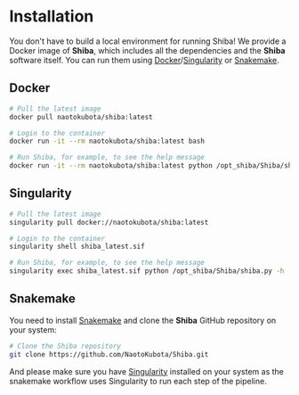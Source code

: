 # Installation

You don't have to build a local environment for running Shiba! We provide a Docker image of **Shiba**, which includes all the dependencies and the **Shiba** software itself. You can run them using [Docker](https://docs.docker.com/get-docker/)/[Singularity](https://sylabs.io/guides/3.7/user-guide/quick_start.html) or [Snakemake](https://snakemake.readthedocs.io/en/stable/).

## Docker

``` bash
# Pull the latest image
docker pull naotokubota/shiba:latest

# Login to the container
docker run -it --rm naotokubota/shiba:latest bash

# Run Shiba, for example, to see the help message
docker run -it --rm naotokubota/shiba:latest python /opt_shiba/Shiba/shiba.py -h
```

## Singularity

``` bash
# Pull the latest image
singularity pull docker://naotokubota/shiba:latest

# Login to the container
singularity shell shiba_latest.sif

# Run Shiba, for example, to see the help message
singularity exec shiba_latest.sif python /opt_shiba/Shiba/shiba.py -h
```

## Snakemake

You need to install [Snakemake](https://snakemake.readthedocs.io/en/stable/) and clone the **Shiba** GitHub repository on your system:

``` bash
# Clone the Shiba repository
git clone https://github.com/NaotoKubota/Shiba.git
```

And please make sure you have [Singularity](https://sylabs.io/guides/3.7/user-guide/quick_start.html) installed on your system as the snakemake workflow uses Singularity to run each step of the pipeline.
